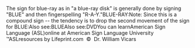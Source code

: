 The sign for blue-ray as in "a blue-ray disk" is generally done by 
			signing "BLUE" and then fingerspelling "R-A-Y."BLUE-RAY:Note: Since this is a compound sign -- the tendency is to drop the 
			second movement of the sign for BLUE:Also see:BLUEAlso see:DVDYou can learnAmerican Sign Language (ASL)online at American Sign Language University ™ASLresources by Lifeprint.com  ©  Dr. William Vicars